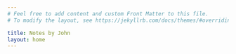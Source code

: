 ```yaml
---
# Feel free to add content and custom Front Matter to this file.
# To modify the layout, see https://jekyllrb.com/docs/themes/#overriding-theme-defaults

title: Notes by John
layout: home
---
```

